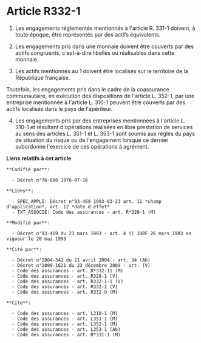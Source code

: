 # Article R332-1

1. Les engagements réglementés mentionnés à l'article R. 331-1 doivent, à toute époque, être représentés par des actifs
équivalents.

2. Les engagements pris dans une monnaie doivent être couverts par des actifs congruents, c'est-à-dire libellés ou
réalisables dans cette monnaie.

3. Les actifs mentionnés au 1 doivent être localisés sur le territoire de la République française.

Toutefois, les engagements pris dans le cadre de la coassurance communautaire, en exécution des dispositions de l'article L.
352-1, par une entreprise mentionnée à l'article L. 310-1 peuvent être couverts par des actifs localisés dans le pays de
l'apériteur.

4. Les engagements pris par des entreprises mentionnées à l'article L. 310-1 et résultant d'opérations réalisées en libre
prestation de services au sens des articles L. 351-1 et L. 353-1 sont soumis aux règles du pays de situation du risque ou de
l'engagement lorsque ce dernier subordonne l'exercice de ces opérations à agrément.

**Liens relatifs à cet article**

	**Codifié par**:

	  - Décret n°76-666 1976-07-16

	**Liens**:

	  - SPEC_APPLI: Décret n°93-469 1993-03-23 art. 11 *champ d'application*, art. 12 *date d'effet*
	  - TXT_ASSOCIE: Code des assurances - art. R*328-1 (M)

	**Modifié par**:

	  - Décret n°93-469 du 23 mars 1993 - art. 4 () JORF 26 mars 1993 en vigueur le 20 mai 1993

	**Cité par**:

	  - Décret n°2004-342 du 21 avril 2004 - art. 34 (Ab)
	  - Décret n°2009-1621 du 23 décembre 2009 - art. (V)
	  - Code des assurances - art. R*332-11 (M)
	  - Code des assurances - art. R328-1 (V)
	  - Code des assurances - art. R332-1-1 (V)
	  - Code des assurances - art. R332-2 (V)
	  - Code des assurances - art. R332-9 (M)

	**Cite**:

	  - Code des assurances - art. L310-1 (M)
	  - Code des assurances - art. L351-1 (M)
	  - Code des assurances - art. L352-1 (M)
	  - Code des assurances - art. L353-1 (Ab)
	  - Code des assurances - art. R*331-1 (M)
